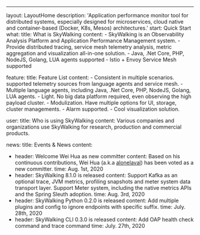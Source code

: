 ---
layout: LayoutHome
description: 'Application performance monitor tool for distributed systems, especially designed for microservices, cloud native and container-based (Docker, K8s, Mesos) architectures.'
start: Quick Start
what:
  title: What is SkyWalking
  content:
    - SkyWalking is an Observability Analysis Platform and Application Performance Management system.
    - Provide distributed tracing, service mesh telemetry analysis, metric aggregation and visualization all-in-one solution.
    - Java, .Net Core, PHP, NodeJS, Golang, LUA agents supported
    - Istio + Envoy Service Mesh supported

feature:
  title: Feature List
  content:
    - Consistent in multiple scenarios. supported telemetry sources from language agents and service mesh.
    - Multiple language agents, including Java, .Net Core, PHP, NodeJS, Golang, LUA agents.
    - Light. No big data platform required, even observing the high payload cluster.
    - Modulization. Have multiple options for UI, storage, cluster managements.
    - Alarm supported.
    - Cool visualization solution.

user:
  title: Who is using SkyWalking
  content: Various companies and organizations use SkyWalking for research, production and commercial products.

news:
  title: Events & News
  content:
  - header: Welcome Wei Hua as new committer
    content: Based on his continuous contributions, Wei Hua (a.k.a [alonelaval](https://github.com/alonelaval)) has been voted as a new committer.
    time: Aug. 1st, 2020
  - header: SkyWalking 8.1.0 is released
    content: Support Kafka as an optional trace, JVM metrics, profiling snapshots and meter system data transport layer. Support Meter system, including the native metrics APIs and the Spring Sleuth adoption.
    time: Aug. 3rd, 2020
  - header: SkyWalking Python 0.2.0 is released
    content: Add multiple plugins and config to ignore endpoints with specific suffix.
    time: July. 28th, 2020
  - header: SkyWalking CLI 0.3.0 is released
    content: Add OAP health check command and trace command
    time: July. 27th, 2020

